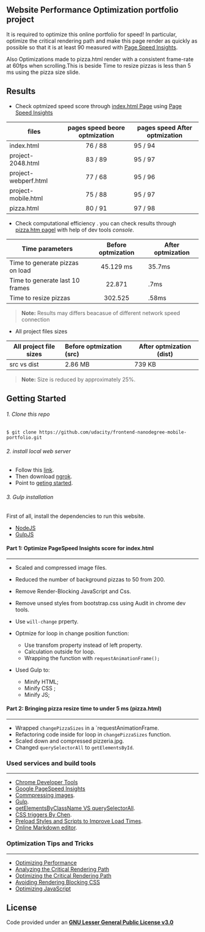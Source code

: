 ## Website Performance Optimization portfolio project

It is required to optimize this online portfolio for speed! In particular, optimize the critical rendering path and make this page render as quickly as possible so that it is at least 90 measured with [Page Speed Insights](https://developers.google.com/speed/pagespeed/insights/).

Also Optimizations made to pizza.html render with a consistent frame-rate at 60fps when scrolling.This is beside Time to resize pizzas is less than 5 ms using the pizza size slide.
## Results

   * Check optmized speed score through [index.html Page](https://elhaw.github.io/frontend-nanodegree-mobile-portfolio/) using [Page Speed Insights](https://developers.google.com/speed/pagespeed/insights/)



|      files           |pages speed beore optmization|pages speed After optmization|
| -------------------  |:---------------------------:|  -------------------------- |
| index.html           |            76 / 88          |         95 / 94             |
| project-2048.html    |            83 / 89          |         95 / 97             |
| project-webperf.html |            77 / 68          |         95 / 96             |    
| project-mobile.html  |            75 / 88          |         95 / 97             |  
| pizza.html           |            80 / 91          |         97 / 98             |  



* Check computational efficiency . you can check results through [pizza.htm pagel](https://elhaw.github.io/frontend-nanodegree-mobile-portfolio/views/pizza.html) with help of dev tools *console*.  



|     Time parameters             |       Before optmization    |      After optmization  |
| --------------------------------|:---------------------------:|  ---------------------- |
| Time to generate pizzas on load |          45.129 ms          |         35.7ms          |
| Time to generate last 10 frames |          22.871             |         .7ms            |
| Time to resize pizzas           |           302.525           |         .58ms           |    

> **Note:**  Results may differs beacasue of different network speed connection

* All project files sizes 

| All project file sizes | Before optmization (src) | After optmization (dist) |
|  ----------------------|:------------------------ |  ----------------------  |
|     src vs dist        |          2.86 MB         |         739 KB         |
> **Note:**  Size is reduced by approximately 25%.

## Getting Started

###### 1. Clone this repo
```
$ git clone https://github.com/udacity/frontend-nanodegree-mobile-portfolio.git
````
###### 2. install local web server      
* Follow this [link](https://stackoverflow.com/questions/24340450/localhost-on-windows-7). 
* Then download [ngrok](https://ngrok.com/).
* Point to [geting started](https://ngrok.com/docs#getting-started).

###### 3. Gulp installation
First of all, install the dependencies to run this website.

- [NodeJS](http://nodejs.org/)
- [GulpJS](http://gulpjs.com/)
#### Part 1: Optimize PageSpeed Insights score for index.html
---
+ Scaled and compressed image files.
+ Reduced the number of background pizzas to 50 from 200.
+ Remove Render-Blocking JavaScript and Css.
+ Remove unsed styles from bootstrap.css using Audit in chrome dev tools.
+ Use `will-change` prperty.
+ Optmize for loop in change position function:
  * Use transfom property instead of left property.
  * Calculation outside for loop.
  * Wrapping the function with `requestAnimationFrame();`

+ Used Gulp to:
  * Minify HTML;
  * Minify CSS ;
  * Minify JS;
#### Part 2: Bringing pizza resize time to under 5 ms (pizza.html)
---
+ Wrapped  `changePizzaSizes` in a `requestAnimationFrame.
+ Refactoring code inside for loop in `changePizzaSizes` function.
+ Scaled down and compressed pizzeria.jpg.
+ Changed `querySelectorAll` to `getElementsById`.


### Used services and build tools
---
+ [Chrome Developer Tools](https://developer.chrome.com/home/devtools-pillar)
+ [Google PageSpeed Insights](https://developers.google.com/speed/pagespeed/insights/)
+ [Commpressing images](http://optimizilla.com/).
+ [Gulp](http://gulpjs.com/).
+ [getElementsByClassName VS querySelectorAll](https://jsperf.com/getelementsbyclassname-vs-queryselectorall/18).
+ [ CSS triggers By Chen](https://www.chenhuijing.com/slides/css-triggers/#/).
+ [Preload Styles and Scripts to Improve Load Times](https://jonbeebe.net/2017/07/preload-styles-and-scripts-to-improve-load-times/).
+ [Online Markdown editor](http://dillinger.io/).
### Optimization Tips and Tricks
---
+ [Optimizing Performance](https://developers.google.com/web/fundamentals/performance/ "web performance")
+ [Analyzing the Critical Rendering Path](https://developers.google.com/web/fundamentals/performance/critical-rendering-path/analyzing-crp.html "analyzing crp")
+ [Optimizing the Critical Rendering Path](https://developers.google.com/web/fundamentals/performance/critical-rendering-path/optimizing-critical-rendering-path.html "optimize the crp!")
+ [Avoiding Rendering Blocking CSS](https://developers.google.com/web/fundamentals/performance/critical-rendering-path/render-blocking-css.html "render blocking css")
+ [Optimizing JavaScript](https://developers.google.com/web/fundamentals/performance/critical-rendering-path/adding-interactivity-with-javascript.html "javascript")

License
---
Code provided under an **[GNU Lesser General Public License v3.0](https://github.com/elhaw/frontend-nanodegree-mobile-portfolio/blob/master/LICENSE.md)**



